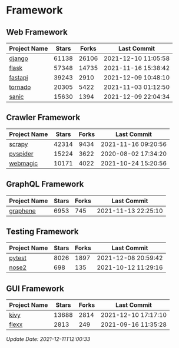 # Framework

## Web Framework
| Project Name | Stars | Forks | Last Commit |
| ------------ | ----- | ----- | ----------- |
| [django](https://github.com/django/django) | 61138 | 26106 | 2021-12-10 11:05:58 |
| [flask](https://github.com/pallets/flask) | 57348 | 14735 | 2021-11-16 15:38:42 |
| [fastapi](https://github.com/tiangolo/fastapi) | 39243 | 2910 | 2021-12-09 10:48:10 |
| [tornado](https://github.com/tornadoweb/tornado) | 20305 | 5422 | 2021-11-03 01:12:50 |
| [sanic](https://github.com/sanic-org/sanic) | 15630 | 1394 | 2021-12-09 22:04:34 |

## Crawler Framework
| Project Name | Stars | Forks | Last Commit |
| ------------ | ----- | ----- | ----------- |
| [scrapy](https://github.com/scrapy/scrapy) | 42314 | 9434 | 2021-11-16 09:20:56 |
| [pyspider](https://github.com/binux/pyspider) | 15224 | 3622 | 2020-08-02 17:34:20 |
| [webmagic](https://github.com/code4craft/webmagic) | 10171 | 4022 | 2021-10-24 15:20:56 |

## GraphQL Framework
| Project Name | Stars | Forks | Last Commit |
| ------------ | ----- | ----- | ----------- |
| [graphene](https://github.com/graphql-python/graphene) | 6953 | 745 | 2021-11-13 22:25:10 |

## Testing Framework
| Project Name | Stars | Forks | Last Commit |
| ------------ | ----- | ----- | ----------- |
| [pytest](https://github.com/pytest-dev/pytest) | 8026 | 1897 | 2021-12-08 20:59:42 |
| [nose2](https://github.com/nose-devs/nose2) | 698 | 135 | 2021-10-12 11:29:16 |

## GUI Framework
| Project Name | Stars | Forks | Last Commit |
| ------------ | ----- | ----- | ----------- |
| [kivy](https://github.com/kivy/kivy) | 13688 | 2814 | 2021-12-10 17:17:10 |
| [flexx](https://github.com/flexxui/flexx) | 2813 | 249 | 2021-09-16 11:35:28 |

*Update Date: 2021-12-11T12:00:33*